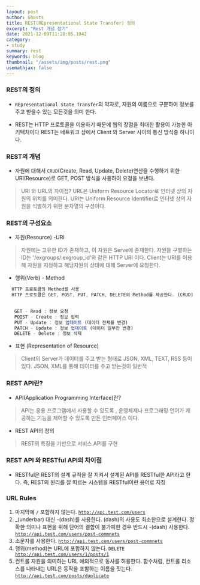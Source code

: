 ```yaml
---
layout: post
author: Ghosts
title: REST(REpresentational State Transfer) 정의
excerpt: "Rest 개념 잡기"
date: 2021-12-09T11:28:05.104Z
category:
- study
summary: rest 
keywords: blog
thumbnail: "/assets/img/posts/rest.png"
usemathjax: false
---
```


### REST의 정의 
 - `REpresentational State Transfer`의 약자로, 
자원의 이름으로 구분하여 정보를 주고 받을수 있는 모든것을 의미 한다. 

- REST는 HTTP 프로토콜을 이용하기 때문에 웹의 장점을 최대한 활용이 가능한 아키텍처이다 
REST는 네트워크 상에서 Client 와 Server 사이의 통신 방식중 하나이다. 

### REST의 개념 
- 자원에 대해서 `CRUD`(Create, Read, Update, Delete)연산을 수행하기 위한 URI(Resource)로 
GET, POST 방식을 사용하여 요청을 보낸다.
> URI 와 URL의 차이점?
  URL은 Uniform Resource Locator로 인터넷 상의 자원의 위치를 의미한다. 
  URI는 Uniform Resource Identifier로 인터넷 상의 자원을 식별하기 위한 문자열의 구성이다. 

### REST의 구성요소 
 - 자원(Resource) -URI
  > 자원에는 고유한 ID가 존재하고, 이 자원은 Serve에 존재한다.
  > 자원을 구별하는 ID는 '/exgroups/:exgroup_id'와 같은 HTTP URI 이다.
  > Client는 URI를 이용해 자원을 지정하고 해당자원의 상태에 대해 Server에 요청한다. 

 - 행위(Verb) - Method
 ~~~javascript
   HTTP 프로토콜의 Method를 사용
   HTTP 프로토콜은 GET, POST, PUT, PATCH, DELETE의 Method를 제공한다. (CRUD)
  

    GET - Read : 정보 요청
    POIST - Create : 정보 입력
    PUT - Update : 정보 업데이트 (데이터 전체를 변경)
    PATCH - Update : 정보 업데이트 (데이터 일부만 변경) 
    DELETE - Delete : 정보 삭제

~~~

  - 표현 (Representation of Resource)
   > Client의 Server가 데이터를 주고 받는 형태로 JSON, XML, TEXT, RSS 등이 있다.
   > JSON, XML를 통해 데이터를 주고 받는것이 일반적

### REST API란?
 - API(Application Programming Interface)란?
  > API는 응용 프로그램에서 사용할 수 있도록 , 운영체제나 프로그래밍 언어가 제공하는 기능을 제어할 수 있도록 만든 인터페이스 이다. 
 - REST API의 정의 
  > REST의 특징을 기반으로 서비스 API를 구현

### REST API 와 RESTful API의 차이점 
 - RESTful은 REST의 설계 규칙을 잘 지켜서 설계된 API를 RESTful한 API라고 한다. 
 즉, REST의 원리를 잘 따르는 시스템을 RESTful이란 용어로 지칭



### URL Rules

1. 마지막에 `/` 포함하지 않는다.
<code class="highlighter-rouge">http://api.test.com/users</code>
2. _(underbar) 대신 -(dash)를 사용한다.
 (dash)의 사용도 최소한으로 설계한다. 정확한 의미나 표현을 위해 단어의 결합이 불가피한 경우 반드시 -(dash) 사용한다.
<code class="highlighter-rouge">http://api.test.com/users/post-commnets</code>
3. 소문자를 사용한다.
<code class="highlighter-rouge">http://api.test.com/users/post-commnets</code>
4. 행위(method)는 URL에 포함하지 않는다.
<code class="highlighter-rouge">DELETE http://api.test.com/users/1/posts/1</code>
5. 컨트롤 자원을 의미하는 URL 예외적으로 동사를 허용한다.
  함수처럼, 컨트롤 리소스를 나타내는 URL은 동작을 포함하는 이름을 짓는다.
<code class="highlighter-rouge">http://api.test.com/posts/duplicate</code>

